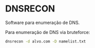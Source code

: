# DNSRECON

Software para enumeração de DNS.

Para enumeração de DNS via bruteforce:

```bash
dnsrecon -d alvo.com -D namelist.txt
```
